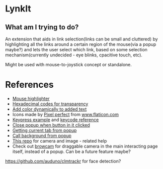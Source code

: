 # LynkIt
## What am I trying to do?
An extension that aids in link selection(links can be small and cluttered) by highlighting all the links around a certain region of the mouse(via a popup maybe?) and lets the user select which link, based on some selection mechanism(currently undecided - eye blinks, cpacitive touch, etc).

Might be used with mouse-to-joystick concept or standalone.


# References
* [Mouse highlighter](https://github.com/codazoda/mouse-highlighter)
* [Hexadecimal codes for transparency](https://gist.github.com/lopspower/03fb1cc0ac9f32ef38f4)
* [Add color dynamically to added text](https://stackoverflow.com/questions/22672131/add-color-dynamically-to-added-text)
* <div>Icons made by <a href="https://www.flaticon.com/authors/pixel-perfect" title="Pixel perfect">Pixel perfect</a> from <a href="https://www.flaticon.com/" title="Flaticon">www.flaticon.com</a></div>
* [Keypress example](https://gist.github.com/SathyaBhat/894012) and [keycode reference](https://developer.mozilla.org/en-US/docs/Web/API/KeyboardEvent/keyCode)
* [Close popup when button in it clicked](https://stackoverflow.com/questions/13207129/close-a-chrome-extension-popup-by-clicking-the-browser-action-icon-again)
* [Getting current tab from popup](https://stackoverflow.com/questions/13359421/chrome-extension-get-current-tab-from-popup)
* [Call background from popup](https://stackoverflow.com/questions/21146457/chrome-extension-getbackgroundpage-function-example)
* [This repo](https://github.com/PAIR-code/cam-scroller) for camera and image - related help
* Check out [browcam](https://github.com/sbraaten95/browCam) for draggable camera in the main interacting page itself, instead of a popup. Can be a future feature maybe?

https://github.com/auduno/clmtrackr for face detection?
